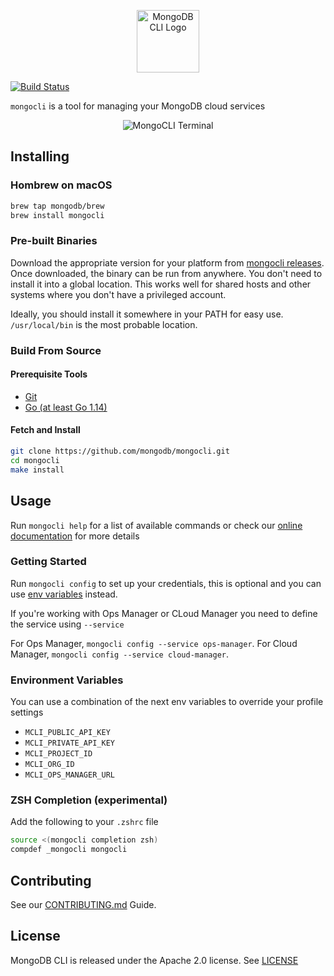 <p align="center">
  <img width="100" height="100" src="https://raw.github.com/mongodb/mongocli/master/mongocli.png" alt="MongoDB CLI Logo">
</p>


[![Build Status](https://cloud.drone.io/api/badges/mongodb/mongocli/status.svg)](https://cloud.drone.io/mongodb/mongocli)

`mongocli` is a tool for managing your MongoDB cloud services

<p align="center">
  <img src="https://user-images.githubusercontent.com/461027/78688122-d3d83b80-78ec-11ea-84f9-06a24ed7f75a.png" alt="MongoCLI Terminal">
</p>

## Installing

### Hombrew on macOS

```bash
brew tap mongodb/brew
brew install mongocli
```

### Pre-built Binaries
Download the appropriate version for your platform from [mongocli releases](https://github.com/mongodb/mongocli/releases). 
Once downloaded, the binary can be run from anywhere.
You don't need to install it into a global location. 
This works well for shared hosts and other systems where you don't have a privileged account.

Ideally, you should install it somewhere in your PATH for easy use. `/usr/local/bin` is the most probable location.

### Build From Source 

#### Prerequisite Tools 
- [Git](https://git-scm.com/)
- [Go (at least Go 1.14)](https://golang.org/dl/)

#### Fetch and Install

```bash
git clone https://github.com/mongodb/mongocli.git
cd mongocli
make install
```

## Usage

Run `mongocli help` for a list of available commands
or check our [online documentation](https://docs.mongodb.com/mongocli/master/) for more details

### Getting Started

Run `mongocli config` to set up your credentials, 
this is optional and you can use [env variables](#environment-variables) instead.

If you're working with Ops Manager or CLoud Manager you need to define the service using `--service`

For Ops Manager, `mongocli config --service ops-manager`.
For Cloud Manager, `mongocli config --service cloud-manager`.  

### Environment Variables

You can use a combination of the next env variables to override your profile settings

- `MCLI_PUBLIC_API_KEY`
- `MCLI_PRIVATE_API_KEY`
- `MCLI_PROJECT_ID`
- `MCLI_ORG_ID`
- `MCLI_OPS_MANAGER_URL`

### ZSH Completion (experimental)
Add the following to your `.zshrc` file

```bash
source <(mongocli completion zsh)
compdef _mongocli mongocli
```

## Contributing

See our [CONTRIBUTING.md](CONTRIBUTING.md) Guide.

## License

MongoDB CLI is released under the Apache 2.0 license. See [LICENSE](LICENSE)
